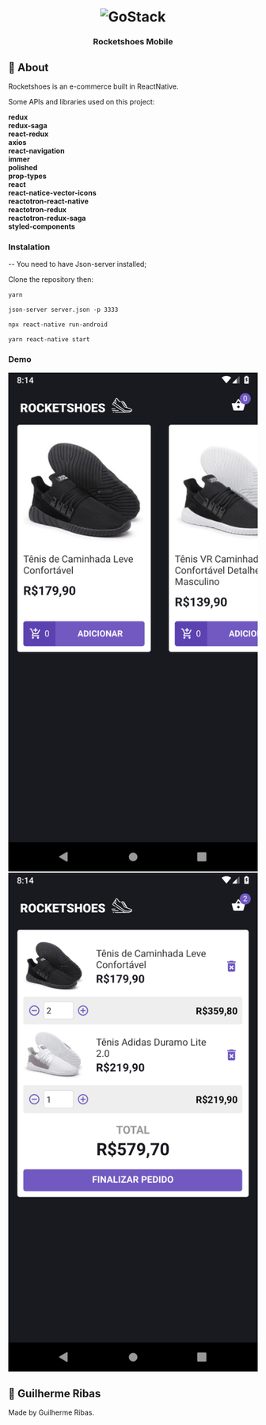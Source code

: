 <h1 align="center">
  <img alt="GoStack" src="https://rocketseat-cdn.s3-sa-east-1.amazonaws.com/bootcamp-header.png" width="200px" />
</h1>

<h3 align="center">
  Rocketshoes Mobile
</h3>

## :rocket: About

Rocketshoes is an e-commerce built in ReactNative.

Some APIs and libraries used on this project:

**redux**\
**redux-saga**\
**react-redux**\
**axios**\
**react-navigation**\
**immer**\
**polished**\
**prop-types**\
**react**\
**react-natice-vector-icons**\
**reactotron-react-native**\
**reactotron-redux**\
**reactotron-redux-saga**\
**styled-components**

### Instalation ###
-- You need to have Json-server installed;

Clone the repository then:
```
yarn
```
```
json-server server.json -p 3333
```
```
npx react-native run-android
```
```
yarn react-native start
```

### Demo ###
![App](demo/demo1.png)
![App](demo/demo2.png)

## :memo: Guilherme Ribas
Made by Guilherme Ribas.
